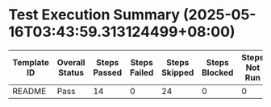 # Test Execution Summary (2025-05-16T03:43:59.313124499+08:00)

| Template ID | Overall Status | Steps Passed | Steps Failed | Steps Skipped | Steps Blocked | Steps Not Run | Report File |
|-------------|----------------|--------------|--------------|---------------|---------------|---------------|-------------|
| README | Pass | 14 | 0 | 24 | 0 | 0 | readme_k1.toml.report.md |
